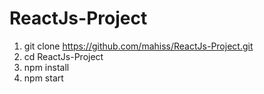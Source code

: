 # ReactJs-Project
1. git clone https://github.com/mahiss/ReactJs-Project.git
2. cd ReactJs-Project
3. npm install
4. npm start
